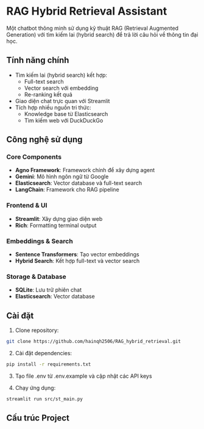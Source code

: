 # RAG Hybrid Retrieval Assistant

Một chatbot thông minh sử dụng kỹ thuật RAG (Retrieval Augmented Generation) với tìm kiếm lai (hybrid search) để trả lời câu hỏi về thông tin đại học.

## Tính năng chính

- Tìm kiếm lai (hybrid search) kết hợp:
  - Full-text search
  - Vector search với embedding
  - Re-ranking kết quả
- Giao diện chat trực quan với Streamlit
- Tích hợp nhiều nguồn tri thức:
  - Knowledge base từ Elasticsearch
  - Tìm kiếm web với DuckDuckGo

## Công nghệ sử dụng

### Core Components
- **Agno Framework**: Framework chính để xây dựng agent
- **Gemini**: Mô hình ngôn ngữ từ Google
- **Elasticsearch**: Vector database và full-text search
- **LangChain**: Framework cho RAG pipeline

### Frontend & UI
- **Streamlit**: Xây dựng giao diện web
- **Rich**: Formatting terminal output

### Embeddings & Search
- **Sentence Transformers**: Tạo vector embeddings
- **Hybrid Search**: Kết hợp full-text và vector search

### Storage & Database
- **SQLite**: Lưu trữ phiên chat
- **Elasticsearch**: Vector database

## Cài đặt

1. Clone repository:
```bash
git clone https://github.com/hainqh2506/RAG_hybrid_retrieval.git
```

2. Cài đặt dependencies:
```bash
pip install -r requirements.txt
```

3. Tạo file .env từ .env.example và cập nhật các API keys

4. Chạy ứng dụng:
```bash
streamlit run src/st_main.py
```

## Cấu trúc Project 